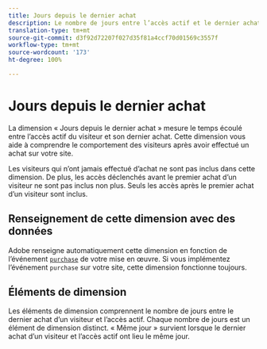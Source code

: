 ```yaml
---
title: Jours depuis le dernier achat
description: Le nombre de jours entre l’accès actif et le dernier achat.
translation-type: tm+mt
source-git-commit: d3f92d72207f027d35f81a4ccf70d01569c3557f
workflow-type: tm+mt
source-wordcount: '173'
ht-degree: 100%

---
```



# Jours depuis le dernier achat

La dimension « Jours depuis le dernier achat » mesure le temps écoulé entre l’accès actif du visiteur et son dernier achat. Cette dimension vous aide à comprendre le comportement des visiteurs après avoir effectué un achat sur votre site.

Les visiteurs qui n’ont jamais effectué d’achat ne sont pas inclus dans cette dimension. De plus, les accès déclenchés avant le premier achat d’un visiteur ne sont pas inclus non plus. Seuls les accès après le premier achat d’un visiteur sont inclus.

## Renseignement de cette dimension avec des données

Adobe renseigne automatiquement cette dimension en fonction de l’événement [`purchase`](/help/implement/vars/page-vars/events/event-purchase.md) de votre mise en œuvre. Si vous implémentez l’événement `purchase` sur votre site, cette dimension fonctionne toujours.

## Éléments de dimension

Les éléments de dimension comprennent le nombre de jours entre le dernier achat d’un visiteur et l’accès actif. Chaque nombre de jours est un élément de dimension distinct. « Même jour » survient lorsque le dernier achat d’un visiteur et l’accès actif ont lieu le même jour.
